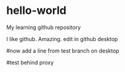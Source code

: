 # hello-world
My learning github repository

I like github. Amazing.
edit in github desktop

#now add a line from test branch on desktop

#test behind proxy



